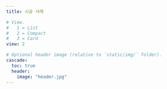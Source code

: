 ```yaml
---
title: 시공 사례

# View.
#   1 = List
#   2 = Compact
#   3 = Card
view: 2

# Optional header image (relative to `static/img/` folder).
cascade:
  toc: true
  header:
    image: "header.jpg"
---
```

